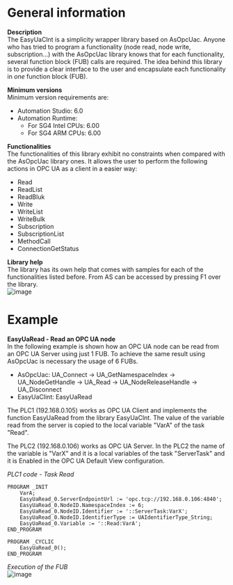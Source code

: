 # General information

**Description**<br>
The EasyUaClnt is a simplicity wrapper library based on AsOpcUac. Anyone who has tried to program a functionality (node read, node write, subscription...) with the AsOpcUac library knows that for each functionality, several function block (FUB) calls are required. The idea behind this library is to provide a clear interface to the user and encapsulate each functionality in *one* function block (FUB).

**Minimum versions**<br>
Minimum version requirements are:
* Automation Studio: 6.0
* Automation Runtime:
	* For SG4 Intel CPUs: 6.00
	* For SG4 ARM CPUs: 6.00

**Functionalities**<br>
The functionalities of this library exhibit no constraints when compared with the AsOpcUac library ones. It allows the user to perform the following actions in OPC UA as a client in a easier way:
* Read
* ReadList
* ReadBluk
* Write
* WriteList
* WriteBulk
* Subscription
* SubscriptionList
* MethodCall
* ConnectionGetStatus

**Library help**<br>
The library has its own help that comes with samples for each of the functionalities listed before. From AS can be accessed by pressing F1 over the library.<br>
![image](https://github.com/br-automation-com/easyuaclient-as-project-dev/assets/59730058/c75d8375-6240-4e5f-9ea4-7ca79acdbb9d)

# Example

**EasyUaRead - Read an OPC UA node**<br> 
In the following example is shown how an OPC UA node can be read from an OPC UA Server using just 1 FUB. To achieve the same result using AsOpcUac is necessary the usage of 6 FUBs.
* AsOpcUac: UA_Connect -> UA_GetNamespaceIndex -> UA_NodeGetHandle -> UA_Read -> UA_NodeReleaseHandle -> UA_Disconnect
* EasyUaClint: EasyUaRead

The PLC1 (192.168.0.105) works as OPC UA Client and implements the function EasyUaRead from the library EasyUaClnt. The value of the variable read from the server is copied to the local variable "VarA" of the task "Read".

The PLC2  (192.168.0.106) works as OPC UA Server. In the PLC2 the name of the variable is "VarX" and it is a local variables of the task "ServerTask" and it is Enabled in the OPC UA Default View configuration.

*PLC1 code - Task Read*
```
PROGRAM _INIT
	VarA;
	EasyUaRead_0.ServerEndpointUrl := 'opc.tcp://192.168.0.106:4840';
	EasyUaRead_0.NodeID.NamespaceIndex := 6;
	EasyUaRead_0.NodeID.Identifier := '::ServerTask:VarX';
	EasyUaRead_0.NodeID.IdentifierType := UAIdentifierType_String;
	EasyUaRead_0.Variable := '::Read:VarA';
END_PROGRAM

PROGRAM _CYCLIC
	EasyUaRead_0();
END_PROGRAM
```

*Execution of the FUB*<br>
![image](https://github.com/br-automation-com/easyuaclient-as-project-dev/assets/59730058/ce07ed60-3dcf-492c-94e0-e269ec59737d)
